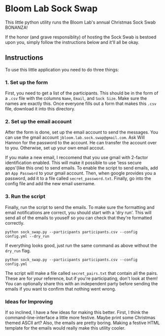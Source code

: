 # Bloom Lab Sock Swap

This little python utility runs the Bloom Lab's annual Christmas Sock Swab BONANZA!

If the honor (and grave responsiblity) of hosting the Sock Swab is bestoed upon you, simply follow the instructions below and it'll all be okay.

## Instructions

To use this little application you need to do three things:

### 1. Set up the form

First, you need to get a list of the participants. This should be in the form of a `.csv` file with the columns `Name`, `Email`, and `Sock Size`. Make sure the names are exactly this. Once everyone fills out a form that makes this `.csv` file, download it into this directory.

### 2. Set up the email account

After the form is done, set up the email account to send the messages. You can use the gmail account `jbloom.lab.sock.swap@gmail.com`. Ask Will Hannon for the password to the account. He can transfer the account over to you. Otherwise, set up your own email accout.

If you make a new email, I reccomend that you use gmail with 2-factor identification enabled. This will make it possible to use 'less secure apps'(like this one) to send emails. To enable the script to send emails, add an `App Password` to your gmail account. Then, when google provides you a password, add it to a file called `secret_password.txt`. Finally, go into the config file and add the new email username.

### 3. Run the script

Finally, run the script to send the emails. To make sure the formatting and email notifications are correct, you should start with a 'dry run'. This will send all of the emails to youself so you can check that they're formatted correctly.

```
python sock_swap.py --participants participants.csv --config config.yml --dry_run
```

If everything looks good, just run the same command as above without the `dry_run` flag.

```
python sock_swap.py --participants participants.csv --config config.yml
```

The script will make a file called `secret_pairs.txt` that contain all the pairs. These are for your reference, but if you're participating, don't look at them! You can optionally share this with an independent party before sending the emails if you want to confirm that nothing went wrong.

### Ideas for Improving

If so inclined, I have a few ideas for making this better. First, I think the command-line-interface a little more festive. Maybe print some Christmas themed ASCII art? Also, the emails are pretty boring. Making a festive HTML template for the emails would really make this utility cooler.
